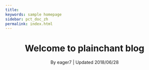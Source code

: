 ```yaml
---
title: 
keywords: sample homepage
sidebar: pct_doc_zh
permalink: index.html
---
```






<h1 align="center">Welcome to plainchant blog </h1>
<p align="center" class="version">By eager7 | Updated 2018/06/28</p>

